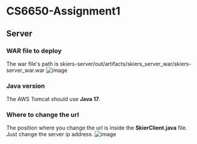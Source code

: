 # CS6650-Assignment1

## Server
### WAR file to deploy
The war file's path is skiers-server/out/artifacts/skiers_server_war/skiers-server_war.war
![image](https://github.com/user-attachments/assets/0f6434db-e6a9-4cbe-b0c2-96eee1878ee9)

### Java version 
The AWS Tomcat should use **Java 17**.

### Where to change the url
The position where you change the url is inside the **SkierClient.java** file. Just change the server ip address.
![image](https://github.com/user-attachments/assets/22d95dae-c0b9-480d-866f-d3658400bb6d)

